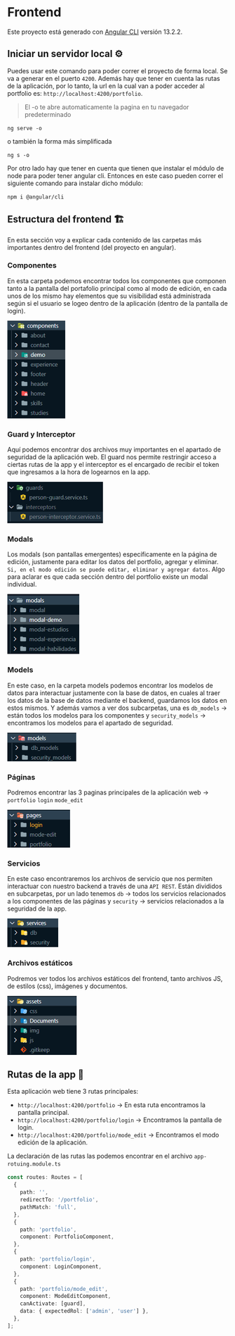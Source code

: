 # Frontend

Este proyecto está generado con [Angular CLI](https://github.com/angular/angular-cli) versión 13.2.2.

## Iniciar un servidor local ⚙

Puedes usar este comando para poder correr el proyecto de forma local. Se va a generar en el puerto `4200`. Además hay que tener en cuenta las rutas de la aplicación, por lo tanto, la url en la cual van a poder acceder al portfolio es: `http://localhost:4200/portfolio`.
> El -o te abre automaticamente la pagina en tu navegador predeterminado
``` 
ng serve -o 
```
o también la forma más simplificada
```
ng s -o
```
Por otro lado hay que tener en cuenta que tienen que instalar el módulo de node para poder tener angular cli. Entonces en este caso pueden correr el siguiente comando para instalar dicho módulo:
```
npm i @angular/cli 
```

## Estructura del frontend 🏗
En esta sección voy a explicar cada contenido de las carpetas más importantes dentro del frontend (del proyecto en angular).

### Componentes
En esta carpeta podemos encontrar todos los componentes que componen tanto a la pantalla del portafolio principal como al modo de edición, en cada unos de los mismo hay elementos que su visibilidad está administrada según si el usuario se logeo dentro de la aplicación (dentro de la pantalla de login).

![image](https://github.com/Uciel89/Portfolio/blob/main/images/components.png)

### Guard y Interceptor
Aquí podemos encontrar dos archivos muy importantes en el apartado de seguridad de la aplicación web. El guard nos permite restringir acceso a ciertas rutas de la app y el interceptor es el encargado de recibir el token que ingresamos a la hora de logearnos en la app.

![image](https://github.com/Uciel89/Portfolio/blob/main/images/guard_interceptor.png)

### Modals
Los modals (son pantallas emergentes) específicamente en la página de edición, justamente para editar los datos del portfolio, agregar y eliminar. `Si, en el modo edición se puede editar, eliminar y agregar datos`. Algo para aclarar es que cada sección dentro del portfolio existe un modal individual.

![image](https://github.com/Uciel89/Portfolio/blob/main/images/modals.png)

### Models
En este caso, en la carpeta models podemos encontrar los modelos de datos para interactuar justamente con la base de datos, en cuales al traer los datos de la base de datos mediante el backend, guardamos los datos en estos mismos. Y además vamos a ver dos subcarpetas, una es `db_models` -> están todos los modelos para los componentes y `security_models` -> encontramos los modelos para el apartado de seguridad.

![image](https://github.com/Uciel89/Portfolio/blob/main/images/models.png)

### Páginas 
Podremos encontrar las 3 paginas principales de la aplicación web -> `portfolio` `login` `mode_edit`

![image](https://github.com/Uciel89/Portfolio/blob/main/images/paginas.png)

### Servicios
En este caso encontraremos los archivos de servicio que nos permiten interactuar con nuestro backend a través de una `API REST`. Están divididos en subcarpetas, por un lado tenemos `db` -> todos los servicios relacionados a los componentes de las páginas y `security` -> servicios relacionados a la seguridad de la app.

![image](https://github.com/Uciel89/Portfolio/blob/main/images/servicios.png)

### Archivos estáticos
Podremos ver todos los archivos estáticos del frontend, tanto archivos JS, de estilos (css), imágenes y documentos.

![image](https://github.com/Uciel89/Portfolio/blob/main/images/estaticos.png)

## Rutas de la app 🔎
Esta aplicación web tiene 3 rutas principales:
 - `http://localhost:4200/portfolio` -> En esta ruta encontramos la pantalla principal. 
 - `http://localhost:4200/portfolio/login` -> Encontramos la pantalla de login.
 - `http://localhost:4200/portfolio/mode_edit` -> Encontramos el modo edición de la aplicación.

La declaración de las rutas las podemos encontrar en el archivo `app-rotuing.module.ts`
``` typescript
const routes: Routes = [
  {
    path: '',
    redirectTo: '/portfolio',
    pathMatch: 'full',
  },
  {
    path: 'portfolio',
    component: PortfolioComponent,
  },
  {
    path: 'portfolio/login',
    component: LoginComponent,
  },
  {
    path: 'portfolio/mode_edit',
    component: ModeEditComponent,
    canActivate: [guard],
    data: { expectedRol: ['admin', 'user'] },
  },
];

```
